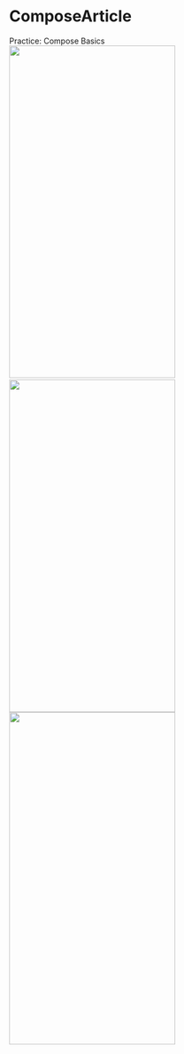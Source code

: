 # ComposeArticle

Practice: Compose Basics<br>
<img src= "https://github.com/poojac1911/ComposeArticle/assets/96935709/d76f142f-8134-4529-a16b-ba29b841f043" width = 300 height = 600> &nbsp;&nbsp;
<img src= "https://github.com/poojac1911/ComposeArticle/assets/96935709/68d2d90a-9c9d-4cd5-ac0b-37f56d233473" width = 300 height = 600><br>
<img src= "https://github.com/poojac1911/ComposeArticle/assets/96935709/8fcc9b95-47d1-47bd-96db-d74183ea6c17" width = 300 height = 600>
